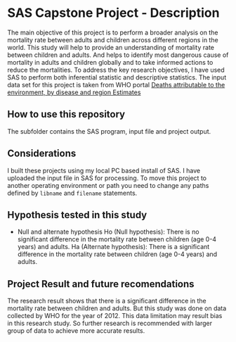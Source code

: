 # SAS Capstone Project - Description
The main objective of this project is to perform a broader analysis on the mortality rate between adults and children across different regions in the world. This study will help to provide an understanding of mortality rate between children and adults. And helps to identify most dangerous cause of mortality in adults and children globally and to take informed actions to reduce the mortalities. To address the key research objectives, I have used SAS to perform both inferential statistic and descriptive statistics. The input data set for this project is taken from WHO portal [Deaths attributable to the environment, by disease and region Estimates](https://apps.who.int/gho/data/node.main.ENVDEATHSBYDISEASE?lang=en)

## How to use this repository
The subfolder contains the SAS program, input file and project output. 

## Considerations
I built these projects using my local PC based install of SAS. I have uploaded the input file in SAS for processing. To move this project to another operating environment or path you need to change any paths defined by `libname` and `filename` statements. 

## Hypothesis tested in this study
* Null and alternate hypothesis
    Ho (Null hypothesis):  There is no significant difference in the mortality rate between children (age 0-4 years) and adults.
    Ha (Alternate hypothesis):  There is a significant difference in the mortality rate between children (age 0-4 years) and adults.

## Project Result and future recomendations
The research result shows that there is a significant difference in the mortality rate between children and adults. But this study was done on data collected by WHO for the year of 2012.  This data limitation may result bias in this research study. So further research is recommended with larger group of data to achieve more accurate results.


